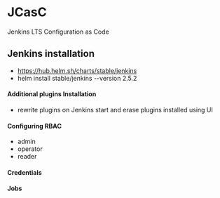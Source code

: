 # JCasC
Jenkins LTS Configuration as Code

## Jenkins installation
* https://hub.helm.sh/charts/stable/jenkins
* helm install stable/jenkins --version 2.5.2

#### Additional plugins Installation
* rewrite plugins on Jenkins start and erase plugins installed using UI

#### Configuring RBAC
* admin
* operator
* reader

#### Credentials

#### Jobs 
